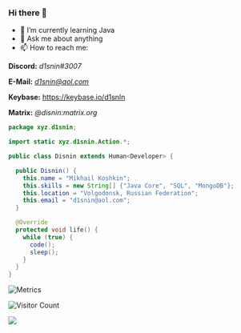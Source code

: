 ### Hi there 👋

- 🌱 I’m currently learning Java
- 💬 Ask me about anything
- 📫 How to reach me: 

**Discord:** *d1snin#3007*

**E-Mail:** *d1snin@aol.com*

**Keybase:** https://keybase.io/d1snln

**Matrix:** *@disnin:matrix.org*

```java
package xyz.d1snin;

import static xyz.d1snin.Action.*;

public class Disnin extends Human<Developer> {

  public Disnin() {
    this.name = "Mikhail Koshkin";
    this.skills = new String[] {"Java Core", "SQL", "MongoDB"};
    this.location = "Volgodonsk, Russian Federation";
    this.email = "d1snin@aоl.com";
  }

  @Override
  protected void life() {
    while (true) {
      code();
      sleep();
    }
  }
}
```

![Metrics](https://metrics.lecoq.io/d1snin?template=classic&isocalendar=1&languages=1&introduction=1&stars=1&lines=1&activity=1&isocalendar.duration=half-year&languages.limit=8&languages.colors=github&languages.threshold=0%25&introduction.title=true&stars.limit=4&activity.limit=5&activity.days=14&activity.filter=all&activity.visibility=all&activity.timestamps=false&config.timezone=Europe%2FMoscow)

![Visitor Count](https://profile-counter.glitch.me/d1snin/count.svg)

[![](https://user-images.githubusercontent.com/22963968/114021347-e3c48b80-9870-11eb-8bc8-998bf39b4d0d.png)](#)
